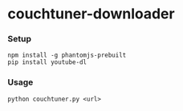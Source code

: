 # couchtuner-downloader

### Setup

```
npm install -g phantomjs-prebuilt
pip install youtube-dl
```

### Usage

```
python couchtuner.py <url>
```
